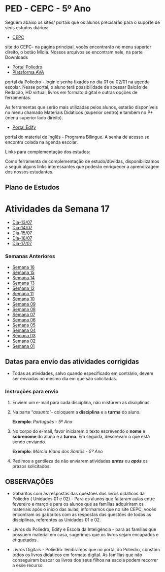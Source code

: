 # PED - CEPC - 5º Ano

Seguem abaixo os sites/ portais que os alunos precisarão para o suporte de seus estudos diários:

* [CEPC](http://www.cepc.com.br)

site do CEPC- na página principal, vocês encontrarão no menu superior direito, o botão Mídia. Nossos arquivos se encontram nele, na parte Downloads

* [Portal Poliedro](http://www.portal.p4ed.com)
* [Plataforma AVA](https://poliedro-ava.azurewebsites.net)

portal da Poliedro - login e senha fixados no dia 01 ou 02/01 na agenda escolar. Nesse portal, o aluno terá possibilidade de acessar Balcão de Redação, HD virtual, livros em formato digital e outras opções de ferramentas.

As ferramentas que serão mais utilizadas pelos alunos, estarão disponíveis no menu chamado Materiais Didáticos (superior centro) e também no P+ (menu superior lado direito).

* [Portal Edify](https://portal.edifyeducation.com.br/home)

portal do material de Inglês - Programa Bilíngue. A senha de acesso se encontra colada na agenda escolar.

Links para complementação dos estudos:

Como ferramenta de complementação de estudo/dúvidas, disponibilizamos a seguir alguns links interessantes que poderão enriquecer a aprendizagem dos nossos estudantes.

## Plano de Estudos

# Atividades da Semana 17

* [Dia-13/07](S17/dia_20200713.md)
* [Dia-14/07](S17/dia_20200714.md)
* [Dia-15/07](S17/dia_20200715.md)
* [Dia-16/07](S17/dia_20200716.md)
* [Dia-17/07](S17/dia_20200717.md)

### Semanas Anteriores

* [Semana 16](S16/index.md)
* [Semana 15](S15/index.md)
* [Semana 14](S14/index.md)
* [Semana 13](S13/index.md)
* [Semana 12](S12/index.md)
* [Semana 11](S11/index.md)
* [Semana 10](S10/index.md)
* [Semana 09](S09/index.md)
* [Semana 08](S08/index.md)
* [Semana 07](S07/index.md)
* [Semana 06](S06/index.md)
* [Semana 05](S05/index.md)
* [Semana 04](S04/index.md)
* [Semana 03](S03/index.md)
* [Semana 02](S02/index.md)
* [Semana 01](S01/index.md)

## Datas para envio das atividades corrigidas

* Todas as atividades, salvo quando especificado em contrário, devem ser enviadas no mesmo dia em que são solicitadas.

### Instruções para envio

1. Enviem um e-mail para cada disciplina, não misturem as disciplinas.

2. Na parte “*assunto*”- coloquem a **disciplina** e a **turma** do aluno.

    **Exemplo**: *Português - 5º Ano*

3. No corpo do e-mail, favor iniciarem o texto escrevendo o **nome** e **sobrenome** do aluno e a **turma**. Em seguida, descrevam o que está sendo enviando.

    **Exemplo**: *Márcia Viana dos Santos - 5º Ano*

4. Pedimos a gentileza de não enviarem atividades _**antes**_ ou **_após_** os prazos solicitados.

## OBSERVAÇÕES

* Gabaritos com as respostas das questões dos livros didáticos da Poliedro ( Unidades 01 e 02) -  Para os alunos que faltaram aulas entre fevereiro e março e para os alunos que as famílias adquiriram os materiais após o início das aulas, informamos que no site CEPC, vocês encontram os gabaritos com as respostas das questões de todas as disciplinas, referentes as Unidades 01 e 02.

* Livros do Poliedro, Edify e Escola da Inteligência - para as famílias que possuem material em casa, sugerimos que os livros sejam encapados e etiquetados.

* Livros Digitais - Poliedro: lembramos que no portal do Poliedro, constam todos os livros didáticos em formato digital. As famílias que não conseguiram buscar os livros dos seus filhos na escola podem recorrer a esse recurso.



[AVA]:  https://poliedro-ava.azurewebsites.net
